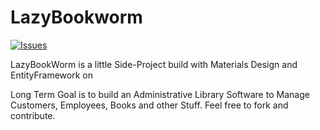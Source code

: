 # LazyBookworm

[![Issues](https://img.shields.io/github/issues/Locxion/LazyBookWorm)](https://github.com/Locxion/LazyBookworm/issues)

LazyBookWorm is a little Side-Project build with Materials Design and EntityFramework on 

Long Term Goal is to build an Administrative Library Software to Manage Customers, Employees, Books and other Stuff.
Feel free to fork and contribute.
